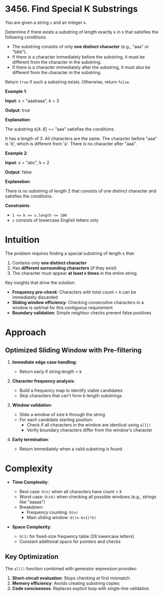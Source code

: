 
# 3456. Find Special K Substrings

You are given a string `s` and an integer `k`.

Determine if there exists a substring of length exactly `k` in s that satisfies the following conditions:

- The substring consists of only **one distinct character** (e.g., "aaa" or "bbb").
- If there is a character immediately before the substring, it must be different from the character in the substring.
- If there is a character immediately after the substring, it must also be different from the character in the substring.

Return `true` if such a substring exists. Otherwise, return `false`.

**Example 1**:

**Input**: s = "aaabaaa", k = 3

**Output**: true

**Explanation**:

The substring s[4..6] == "aaa" satisfies the conditions.

It has a length of 3.
All characters are the same.
The character before "aaa" is 'b', which is different from 'a'.
There is no character after "aaa".

**Example 2**:

**Input**: s = "abc", k = 2

**Output**: false

**Explanation**:

There is no substring of length 2 that consists of one distinct character and satisfies the conditions.

**Constraints**:

- `1 <= k <= s.length <= 100`
- `s` consists of lowercase English letters only

# Intuition

The problem requires finding a special substring of length `k` that:

1. Contains only **one distinct character**
2. Has **different surrounding characters** (if they exist)
3. The character must appear **at least `k` times** in the entire string

Key insights that drive the solution:

- **Frequency pre-check**: Characters with total count < k can be immediately discarded
- **Sliding window efficiency**: Checking consecutive characters in a window is optimal for this contiguous requirement
- **Boundary validation**: Simple neighbor checks prevent false positives

# Approach

## Optimized Sliding Window with Pre-filtering

1. **Immediate edge case handling**:
   - Return early if string length < k

2. **Character frequency analysis**:
   - Build a frequency map to identify viable candidates
   - Skip characters that can't form k-length substrings

3. **Window validation**:
   - Slide a window of size k through the string
   - For each candidate starting position:
     - Check if all characters in the window are identical using `all()`
     - Verify boundary characters differ from the window's character

4. **Early termination**:
   - Return immediately when a valid substring is found

# Complexity

- **Time Complexity**:
  - Best case: `O(n)` when all characters have count < k
  - Worst case: `O(nk)` when checking all possible windows (e.g., strings like "aaaaa")
  - Breakdown:
    - Frequency counting: `O(n)`
    - Main sliding window: `O((n-k+1)*k)`

- **Space Complexity**:
  - `O(1)` for fixed-size frequency table (26 lowercase letters)
  - Constant additional space for pointers and checks

## Key Optimization

The `all()` function combined with generator expression provides:

1. **Short-circuit evaluation**: Stops checking at first mismatch
2. **Memory efficiency**: Avoids creating substring copies
3. **Code conciseness**: Replaces explicit loop with single-line validation
